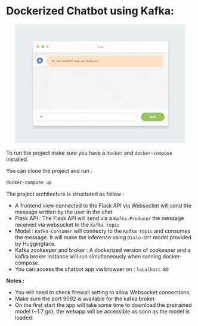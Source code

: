 # Dockerized Chatbot using Kafka: 

<p align="center">
  <img src="demo.gif" alt="animated" />

</p>

To run the project make sure you have a `docker` and `docker-compose` installed. 

You can clone the project and run : 

```bash
docker-compose up
```

The project architecture is structured as follow : 
- A frontend view connected to the Flask API via Websocket will send the message written by the user in the chat
- Flask API : The Flask API will send via a `Kafka-Producer` the message received via websocket to the  `Kafka topic` 
- Model : `Kafka-Consumer` will connecty to the `Kafka topic` and consumes the message. It will make the inference using  `Dialo-GPT` model provided by Huggingface. 
- Kafka zookeeper and broker : A dockerized version of zookeeper and a kafka broker instance will run simultaneously when running docker-compose. 
- You can access the chatbot app via browser on : `localhost:80`

**Notes :**
- You will need to check firewall setting to allow Websocket connections.
- Make sure the port 9092 is available for the kafka broker. 
- On the first start the app will take some time to download the pretrained model (~1.7 go), the webapp will be accessible as soon as the model is loaded.


